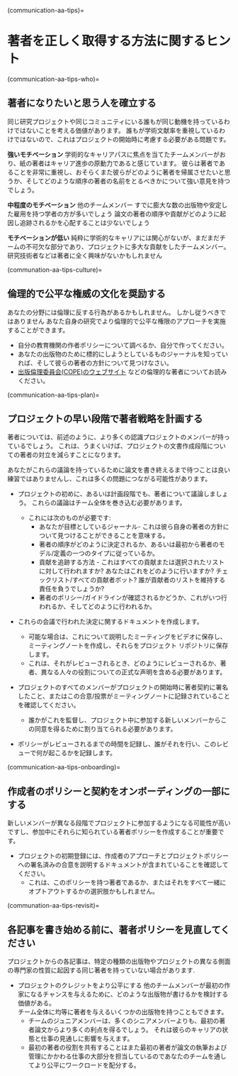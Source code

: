 (communication-aa-tips)=
# 著者を正しく取得する方法に関するヒント

(communication-aa-tips-who)=
## 著者になりたいと思う人を確立する

同じ研究プロジェクトや同じコミュニティにいる誰もが同じ動機を持っているわけではないことを考える価値があります。 誰もが学術文献率を重視しているわけではないので、これはプロジェクトの開始時に考慮する必要がある問題です。

**強いモチベーション** 学術的なキャリアパスに焦点を当てたチームメンバーがおり、紙の著者はキャリア進歩の原動力であると感じています。 彼らは著者であることを非常に重視し、おそらくまた彼らがどのように著者を帰属させたいと思うか、そしてどのような順序の著者の名前をとるべきかについて強い意見を持つでしょう。

**中程度のモチベーション** 他のチームメンバー すでに膨大な数の出版物や安定した雇用を持つ学者の方が多いでしょう 論文の著者の順序や貢献がどのように起因し追跡されるかを心配することは少ないでしょう

**モチベーションが低い** 純粋に学術的なキャリアには関心がないが、まだまだチームの不可欠な部分であり、プロジェクトに多大な貢献をしたチームメンバー。 研究技術者などは著者に全く興味がないかもしれません

(communation-aa-tips-culture)=
## 倫理的で公平な権威の文化を奨励する
あなたの分野には倫理に反する行為があるかもしれません。 しかし従うべきではありません あなた自身の研究でより倫理的で公平な権限のアプローチを実施することができます。

* 自分の教育機関の作者ポリシーについて調べるか、自分で作ってください。
* あなたの出版物のために標的にしようとしているものジャーナルを知っていれば、そして彼らの著者の方針について見つけなさい。
* [出版倫理委員会(COPE)のウェブサイト](https://publicationethics.org/) などの倫理的な著者についてお読みください。

(communication-aa-tips-plan)=
## プロジェクトの早い段階で著者戦略を計画する
著者については、前述のように、より多くの認識プロジェクトのメンバーが持っているでしょう。 これは、うまくいけば、プロジェクトの文書作成段階についての著者の対立を減らすことになります。

あなたがこれらの議論を持っているために論文を書き終えるまで待つことは良い練習ではありませんし、これは多くの問題につながる可能性があります。

* プロジェクトの初めに、あるいは計画段階でも、著者について議論しましょう。 これらの議論はチーム全体を巻き込む必要があります。
    * これには次のものが必要です:
        * あなたが目標としているジャーナル- これは彼ら自身の著者の方針について見つけることができることを意味する。
        * 著者の順序がどのように決定されるか、あるいは最初から著者のモデル/定義の一つのタイプに従っているか。
        * 貢献を追跡する方法 - これはすべての貢献または選択されたリストに対して行われますか? あなたはこれをどのように行いますか? チェックリスト/すべての貢献者ボット? 誰が貢献者のリストを維持する責任を負うでしょうか?
        * 著者のポリシー/ガイドラインが確認されるかどうか、これがいつ行われるか、そしてどのように行われるか。

* これらの会議で行われた決定に関するドキュメントを作成します。
    * 可能な場合は、これについて説明したミーティングをビデオに保存し、ミーティングノートを作成し、それらをプロジェクト リポジトリに保存します。
    * これは、それがレビューされるとき、どのようにレビューされるか、著者、異なる人々の役割についての正式な声明を含める必要があります。

* プロジェクトのすべてのメンバーがプロジェクトの開始時に著者契約に署名したこと、またはこの合意/投票がミーティングノートに記録されていることを確認してください。
    * 誰かがこれを監督し、プロジェクト中に参加する新しいメンバーからこの同意を得るために割り当てられる必要があります。

* ポリシーがレビューされるまでの時間を記録し、誰がそれを行い、このレビューで何が起こるかを記録します。

(communication-aa-tips-onboarding)=
## 作成者のポリシーと契約をオンボーディングの一部にする
新しいメンバーが異なる段階でプロジェクトに参加するようになる可能性が高いですし、参加中にそれらに知られている著者ポリシーを作成することが重要です。

* プロジェクトの初期登録には、作成者のアプローチとプロジェクトポリシーへの署名済みの合意を説明するドキュメントが含まれていることを確認してください。
    * これは、このポリシーを持つ著者であるか、またはそれをすべて一緒にオプトアウトするかの選択肢かもしれません。

(communation-aa-tips-revisit)=
## 各記事を書き始める前に、著者ポリシーを見直してください
プロジェクトからの各記事は、特定の種類の出版物やプロジェクトの異なる側面の専門家の性質に起因する同じ著者を持っていない場合があります.

* プロジェクトのクレジットをより公平にする 他のチームメンバーが最初の作家になるチャンスを与えるために、どのような出版物が書けるかを検討する価値がある。  
  チーム全体に均等に著者を与えるいくつかの出版物を持つこともできます。
    * チームのジュニアメンバーは、多くのシニアメンバーよりも、最初の著者論文からより多くの利点を得るでしょう。 それは彼らのキャリアの状態と仕事の見通しに影響を与えます。
    * 最初の著者の役割を共有することはまた最初の著者が論文の執筆および管理にかかわる仕事の大部分を担当しているのであなたのチームを通してより公平にワークロードを配分する。 
